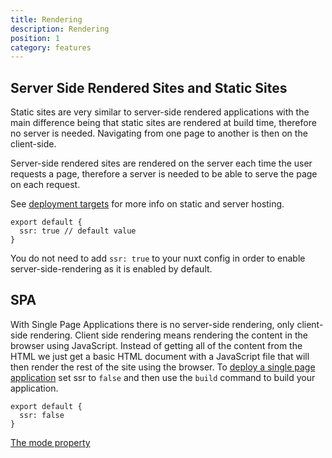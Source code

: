 ```yaml
---
title: Rendering
description: Rendering
position: 1
category: features
---
```


## Server Side Rendered Sites and Static Sites

Static sites are very similar to server-side rendered applications with the main difference being that static sites are rendered at build time, therefore no server is needed. Navigating from one page to another is then on the client-side.

Server-side rendered sites are rendered on the server each time the user requests a page, therefore a server is needed to be able to serve the page on each request.

See [deployment targets](/guides/features/deployment-targets) for more info on static and server hosting.

```js{}[nuxt.config.js]
export default {
  ssr: true // default value
}
```

<base-alert type="info">

You do not need to add `ssr: true` to your nuxt config in order to enable server-side-rendering as it is enabled by default.

</base-alert>

## SPA

With Single Page Applications there is no server-side rendering, only client-side rendering. Client side rendering means rendering the content in the browser using JavaScript. Instead of getting all of the content from the HTML we just get a basic HTML document with a JavaScript file that will then render the rest of the site using the browser. To [deploy a single page application](/guides/features/deployment-targets#spa) set ssr to `false` and then use the `build` command to build your application.

```js{}[nuxt.config.js]
export default {
  ssr: false
}
```

<base-alert type="next">

[The mode property](/guides/configuration-glossary/configuration-mode)

</base-alert>
